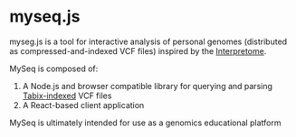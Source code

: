 # myseq.js

myseg.js is a tool for interactive analysis of personal genomes (distributed as
compressed-and-indexed VCF files) inspired by the
[Interpretome](http://www.interpretome.com).

MySeq is composed of:
1. A Node.js and browser compatible library for querying and parsing
   [Tabix-indexed](http://www.htslib.org/doc/tabix.html) VCF files
2. A React-based client application

MySeq is ultimately intended for use as a genomics educational platform
